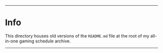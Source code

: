 
***

# Info

This directory houses old versions of the `README.md` file at the root of my all-in-one gaming schedule archive.

***
